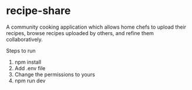 # recipe-share
A community cooking application which allows home chefs to upload their recipes, browse recipes uploaded by others, and refine them collaboratively.

Steps to run
1. npm install
2. Add .env file
3. Change the permissions to yours
4. npm run dev
